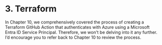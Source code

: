 # 3. Terraform

In Chapter 10, we comprehensively covered the process of creating a Terraform GitHub Action that authenticates with Azure using a Microsoft Entra ID Service Principal. Therefore, we won't be delving into it any further. I’d encourage you to refer back to Chapter 10 to review the process.